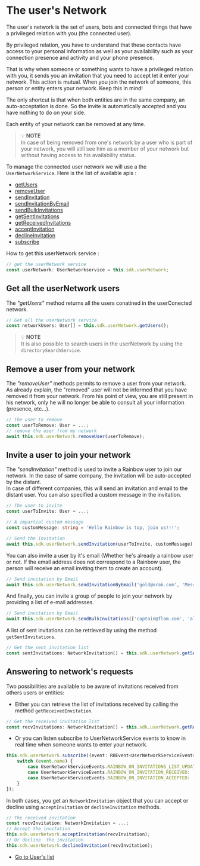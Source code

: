 # The user's Network

The user's network is the set of users, bots and connected things that have a privileged relation with you (the connected user).

By privileged relation, you have to understand that these contacts have access to your personal information as well as your availability such as your connection presence and activity and your phone presence.

That is why when someone or something wants to have a privileged relation with you, it sends you an invitation that you need to accept let it enter your network. This action is mutual. When you join the network of someone, this person or entity enters your network. Keep this in mind!

The only shortcut is that when both entities are in the same company, an auto-acceptation is done. So the invite is automatically accepted and you have nothing to do on your side.

Each entity of your network can be removed at any time.

> 💡 **NOTE**  
> In case of being removed from one's network by a user who is part of your network, you will still see him as a member of your network but without having access to his availability status.

To manage the connected user network we will use a the `UserNetworkService`.
Here is the list of available apis : 

+ [getUsers](#getUsers)
+ [removeUser](#removeUser)
+ [sendInvitation](#sendInvitation)
+ [sendInvitationByEmail](#sendInvitation)
+ [sendBulkInvitations](#sendInvitation)
+ [getSentInvitations](#answeringInvitation)
+ [getReceivedInvitations](#answeringInvitation)
+ [acceptInvitation](#answeringInvitation)
+ [declineInvitation](#answeringInvitation)
+ [subscribe](#answeringInvitation)

How to get this userNetwork service :

```ts
// get the userNetwork service
const userNetwork: UserNetworkservice = this.sdk.userNetwork;
```

## <a id="getUsers" name="getUsers"></a> Get all the userNetwork users
The *"getUsers"*  method returns all the users conatined in the userConected network.  

```ts
// Get all the userNetwork service
const networkUsers: User[] = this.sdk.userNetwork.getUsers();
```
> 💡 **NOTE**  
> It is also possible to search users in the userNetwork by using the `directorySearchService`. 

## <a id="removeUser" name="removeUser"></a> Remove a user from your network

The *"removeUser"* methods permits to remove a user from your network. As already explain, the "removed" user will not be informed that you have removed it from your network. From his point of view, you are still present in his network, only he will no longer be able to consult all your information (presence, etc...).

```ts
// The user to remove
const userToRemove: User = ...;
// remove the user from my network
await this.sdk.userNetwork.removeUser(userToRemove);
```

## <a id="sendInvitation" name="sendInvitation"></a> Invite a user to join your network

 The *"sendInvitation"* method is used to invite a Rainbow user to join our network. In the case of same company, the invitation will be auto-accepted by the distant.<br/> 
 In case of different companies, this will send an invitation and email to the distant user.
 You can also specified a custom message in the invitation.

 ```ts
// The user to invite
const userToInvite: User = ...;

// A impartial custom message
const customMessage: string = 'Hello Rainbow is top, join us!!!';

// Send the invitation 
await this.sdk.userNetwork.sendInvitation(userToInvite, customMessage);
```
You can also invite a user by it's email (Whether he's already a rainbow user or not. If the email address does not correspond to a Rainbow user, the person will receive an email inviting them to create an account).
```ts
// Send invitation by Email
await this.sdk.userNetwork.sendInvitationByEmail('gold@orak.com', 'Message from vega');
```

And finally, you can invite a group of people to join your network by providing a list of e-mail addresses.  
```ts
// Send invitation by Email
await this.sdk.userNetwork.sendBulkInvitations(['captain@flam.com', 'al@bator.com');
```

A list of sent invitations can be retrieved by using the method `getSentInvitations`.

 ```ts
 // Get the sent invitation list
const sentInvitations: NetworkInvitation[] = this.sdk.userNetwork.getSentInvitations();
```

## <a id="answeringInvitation" name="answeringInvitation"></a> Answering to network's requests

Two possibilities are available to be aware of invitations received from others users or entities:

+ Either you can retrieve the list of invitations received by calling the method `getReceivedInvitation`.
 ```ts
// Get the received invitation list
const recvInvitations: NetworkInvitation[] = this.sdk.userNetwork.getReceivedInvitation();
```

+ Or you can listen subscribe to UserNetworkService events to know in real time when someone wants to enter your network. 
```ts
this.sdk.userNetwork.subscribe((event: RBEvent<UserNetworkServiceEvents>) => {
    switch (event.name) {
        case UserNetworkServiceEvents.RAINBOW_ON_INVITATIONS_LIST_UPDATED: ... break;
        case UserNetworkServiceEvents.RAINBOW_ON_INVITATION_RECEIVED: ... break;
        case UserNetworkServiceEvents.RAINBOW_ON_INVITATION_ACCEPTED: ... break;
    } 
});
```
In both cases, you get an `NetworkInvitation` object that you can accept or decline using `acceptInvitation` or `declineInvitation` methods. 

```ts
// The received invitation
const recvInvitation: NetworkInvitation = ...;
// Accept the invitation
this.sdk.userNetwork.acceptInvitation(recvInvitation);
// Or decline  the invitation
this.sdk.userNetwork.declineInvitation(recvInvitation);
```

+ [Go to User's list](/doc/page/guides/users/usersList)
